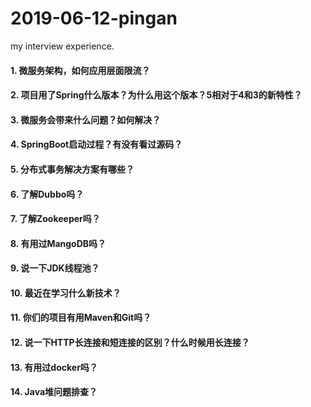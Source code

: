 # 2019-06-12-pingan
my interview experience.

#### 1. 微服务架构，如何应用层面限流？

#### 2. 项目用了Spring什么版本？为什么用这个版本？5相对于4和3的新特性？

#### 3. 微服务会带来什么问题？如何解决？

#### 4. SpringBoot启动过程？有没有看过源码？

#### 5. 分布式事务解决方案有哪些？

#### 6. 了解Dubbo吗？

#### 7. 了解Zookeeper吗？

#### 8. 有用过MangoDB吗？

#### 9. 说一下JDK线程池？

#### 10. 最近在学习什么新技术？

#### 11. 你们的项目有用Maven和Git吗？

#### 12. 说一下HTTP长连接和短连接的区别？什么时候用长连接？

#### 13. 有用过docker吗？

#### 14. Java堆问题排查？
